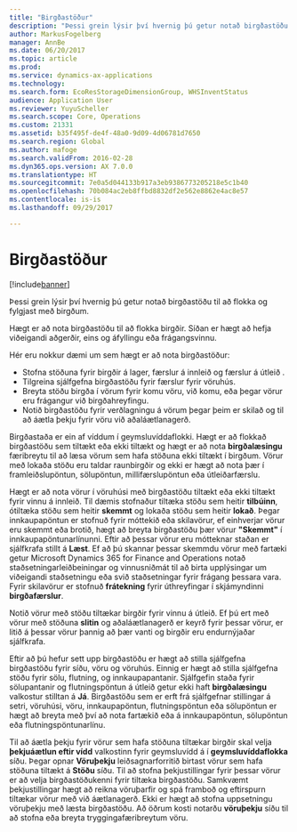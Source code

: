 ```yaml
---
title: "Birgðastöður"
description: "Þessi grein lýsir því hvernig þú getur notað birgðastöðu til að flokka og fylgjast með birgðum."
author: MarkusFogelberg
manager: AnnBe
ms.date: 06/20/2017
ms.topic: article
ms.prod: 
ms.service: dynamics-ax-applications
ms.technology: 
ms.search.form: EcoResStorageDimensionGroup, WHSInventStatus
audience: Application User
ms.reviewer: YuyuScheller
ms.search.scope: Core, Operations
ms.custom: 21331
ms.assetid: b35f495f-de4f-48a0-9d09-4d06781d7650
ms.search.region: Global
ms.author: mafoge
ms.search.validFrom: 2016-02-28
ms.dyn365.ops.version: AX 7.0.0
ms.translationtype: HT
ms.sourcegitcommit: 7e0a5d044133b917a3eb9386773205218e5c1b40
ms.openlocfilehash: 70b084ac2eb8ffbd8832df2e562e8862e4ac8e57
ms.contentlocale: is-is
ms.lasthandoff: 09/29/2017

---
```


# <a name="inventory-statuses"></a>Birgðastöður

[!include[banner](../includes/banner.md)]


Þessi grein lýsir því hvernig þú getur notað birgðastöðu til að flokka og fylgjast með birgðum.

Hægt er að nota birgðastöðu til að flokka birgðir. Síðan er hægt að hefja viðeigandi aðgerðir, eins og áfyllingu eða frágangsvinnu.

Hér eru nokkur dæmi um sem hægt er að nota birgðastöður:

-   Stofna stöðuna fyrir birgðir á lager, færslur á innleið og færslur á útleið .
-   Tilgreina sjálfgefna birgðastöðu fyrir færslur fyrir vöruhús.
-   Breyta stöðu birgða í vörum fyrir komu vöru, við komu, eða þegar vörur eru frágangur við birgðahreyfingu.
-   Notið birgðastöðu fyrir verðlagningu á vörum þegar þeim er skilað og til að áætla þekju fyrir vöru við aðaláætlanagerð.

Birgðastaða er ein af víddum í geymsluvíddaflokki. Hægt er að flokkað birgðastöðu sem tiltækt eða ekki tiltækt og hægt er að nota **birgðalæsingu** færibreytu til að læsa vörum sem hafa stöðuna ekki tiltækt í birgðum. Vörur með lokaða stöðu eru taldar raunbirgðir og ekki er hægt að nota þær í framleiðslupöntun, sölupöntun, millifærslupöntun eða útleiðarfærslu.

Hægt er að nota vörur í vöruhúsi með birgðastöðu tiltækt eða ekki tiltækt fyrir vinnu á innleið. Til dæmis stofnaður tiltæka stöðu sem heitir **tilbúinn**, ótiltæka stöðu sem heitir **skemmt** og lokaða stöðu sem heitir **lokað**. Þegar innkaupapöntun er stofnuð fyrir móttekið eða skilavörur, ef einhverjar vörur eru skemmt eða brotið, hægt að breyta birgðastöðu þær vörur **"Skemmt"** í innkaupapöntunarlínunni. Eftir að þessar vörur eru mótteknar staðan er sjálfkrafa stillt á **Læst**. Ef að þú skannar þessar skemmdu vörur með fartæki getur Microsoft Dynamics 365 for Finance and Operations notað staðsetningarleiðbeiningar og vinnusniðmát til að birta upplýsingar um viðeigandi staðsetningu eða svið staðsetningar fyrir frágang þessara vara. Fyrir skilavörur er stofnuð **frátekning** fyrir úthreyfingar í skjámyndinni   **birgðafærslur**.

Notið vörur með stöðu tiltækar birgðir fyrir vinnu á útleið. Ef þú ert með vörur með stöðuna **slitin** og aðaláætlanagerð er keyrð fyrir þessar vörur, er litið á þessar vörur þannig að þær vanti og birgðir eru endurnýjaðar sjálfkrafa.

Eftir að þú hefur sett upp birgðastöðu er hægt að stilla sjálfgefna birgðastöðu fyrir síðu, vöru og vöruhús. Einnig er hægt að stilla sjálfgefna stöðu fyrir sölu, flutning, og innkaupapantanir. Sjálfgefin staða fyrir sölupantanir og flutningspöntun á útleið getur ekki haft **birgðalæsingu** valkostur stilltan á **Já**. Birgðastöðu sem er erft frá sjálfgefnar stillingar á setri, vöruhúsi, vöru, innkaupapöntun, flutningspöntun eða sölupöntun er hægt að breyta með því að nota fartækið eða á innkaupapöntun, sölupöntun eða flutningspöntunarlínu.

Til að áætla þekju fyrir vörur sem hafa stöðuna tiltækar birgðir skal velja **þekjuáætlun eftir vídd** valkostinn fyrir geymsluvídd á í **geymsluvíddaflokka** síðu. Þegar opnar **Vöruþekju** leiðsagnarforritið birtast vörur sem hafa stöðuna tiltækt á **Stöðu** síðu. Til að stofna þekjustillingar fyrir þessar vörur er að velja birgðastöðukenni fyrir tiltæka birgðastöðu. Samkvæmt þekjustillingar hægt að reikna vöruþarfir og spá framboð og eftirspurn tiltækar vörur með við áætlanagerð. Ekki er hægt að stofna uppsetningu vöruþekju með læsta birgðastöðu. Að öðrum kosti notarðu **vöruþekju** síðu til að stofna eða breyta tryggingafæribreytum vöru.

